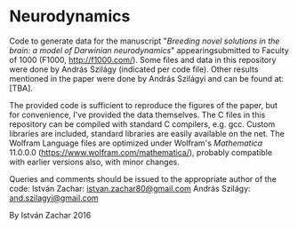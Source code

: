 # Neurodynamics
Code to generate data for the manuscript "*Breeding novel solutions in the brain: a model of Darwinian neurodynamics*"
appearingsubmitted to Faculty of 1000 (F1000, http://f1000.com/).
Some files and data in this repository were done by András Szilágy (indicated per code file).
Other results mentioned in the paper were done by András Szilágyi and can be found at: [TBA].

The provided code is sufficient to reproduce the figures of the paper, but for convenience, I've provided the data themselves.
The C files in this repository can be compiled with standard C compilers, e.g. gcc. Custom libraries are included, standard libraries are easily available on the net.
The Wolfram Language files are optimized under Wolfram's *Mathematica* 11.0.0.0 (https://www.wolfram.com/mathematica/), probably compatible with earlier versions also, with minor changes.

Queries and comments should be issued to the appropriate author of the code:
   István Zachar: istvan.zachar80@gmail.com
   András Szilágy: and.szilagyi@gmail.com
   
By István Zachar
2016
